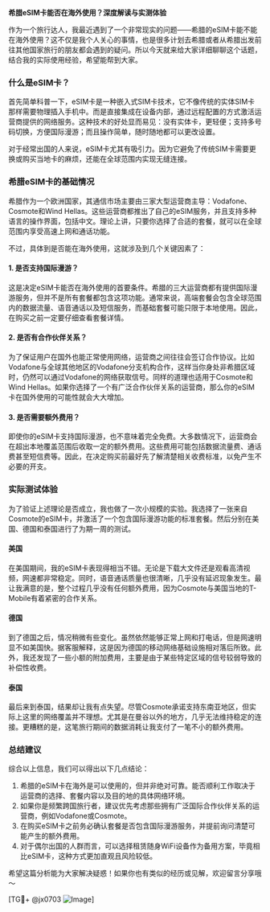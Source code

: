 **希腊eSIM卡能否在海外使用？深度解读与实测体验**

作为一个旅行达人，我最近遇到了一个非常现实的问题——希腊的eSIM卡能不能在海外使用？这不仅是我个人关心的事情，也是很多计划去希腊或者从希腊出发前往其他国家旅行的朋友都会遇到的疑问。所以今天就来给大家详细聊聊这个话题，结合我的实际使用经验，希望能帮到大家。

### 什么是eSIM卡？

首先简单科普一下，eSIM卡是一种嵌入式SIM卡技术，它不像传统的实体SIM卡那样需要物理插入手机中。而是直接集成在设备内部，通过远程配置的方式激活运营商提供的网络服务。这种技术的好处显而易见：没有实体卡，更轻便；支持多号码切换，方便国际漫游；而且操作简单，随时随地都可以更改设置。

对于经常出国的人来说，eSIM卡尤其有吸引力。因为它避免了传统SIM卡需要更换或购买当地卡的麻烦，还能在全球范围内实现无缝连接。

### 希腊eSIM卡的基础情况

希腊作为一个欧洲国家，其通信市场主要由三家大型运营商主导：Vodafone、Cosmote和Wind Hellas。这些运营商都推出了自己的eSIM服务，并且支持多种语言的操作界面，包括中文。理论上讲，只要你选择了合适的套餐，就可以在全球范围内享受高速上网和通话功能。

不过，具体到是否能在海外使用，这就涉及到几个关键因素了：

#### 1. 是否支持国际漫游？
这是决定eSIM卡能否在海外使用的首要条件。希腊的三大运营商都有提供国际漫游服务，但并不是所有套餐都包含这项功能。通常来说，高端套餐会包含全球范围内的数据流量、语音通话以及短信服务，而基础套餐可能只限于本地使用。因此，在购买之前一定要仔细查看套餐详情。

#### 2. 是否有合作伙伴关系？
为了保证用户在国外也能正常使用网络，运营商之间往往会签订合作协议。比如Vodafone与全球其他地区的Vodafone分支机构合作，这样当你身处非希腊区域时，仍然可以通过Vodafone的网络获取信号。同样的道理也适用于Cosmote和Wind Hellas。如果你选择了一个有广泛合作伙伴关系的运营商，那么你的eSIM卡在国外使用的可能性就会大大增加。

#### 3. 是否需要额外费用？
即使你的eSIM卡支持国际漫游，也不意味着完全免费。大多数情况下，运营商会在超出本地覆盖范围后收取一定的额外费用。这些费用可能包括数据流量费、通话费甚至短信费等。因此，在决定购买前最好先了解清楚相关收费标准，以免产生不必要的开支。

### 实际测试体验

为了验证上述理论是否成立，我也做了一次小规模的实验。我选择了一张来自Cosmote的eSIM卡，并激活了一个包含国际漫游功能的标准套餐。然后分别在美国、德国和泰国进行了为期一周的测试。

#### 美国
在美国期间，我的eSIM卡表现得相当不错。无论是下载大文件还是观看高清视频，网速都非常稳定。同时，语音通话质量也很清晰，几乎没有延迟现象发生。最让我满意的是，整个过程几乎没有任何额外费用，因为Cosmote与美国当地的T-Mobile有着紧密的合作关系。

#### 德国
到了德国之后，情况稍微有些变化。虽然依然能够正常上网和打电话，但是网速明显不如美国快。据客服解释，这是因为德国的移动网络基础设施相对落后所致。此外，我还发现了一些小额的附加费用，主要是由于某些特定区域的信号较弱导致的补偿性收费。

#### 泰国
最后来到泰国，结果却让我有点失望。尽管Cosmote承诺支持东南亚地区，但实际上这里的网络覆盖并不理想。尤其是在曼谷以外的地方，几乎无法维持稳定的连接。更糟糕的是，这笔旅行期间的数据消耗让我支付了一笔不小的额外费用。

### 总结建议

综合以上信息，我们可以得出以下几点结论：

1. 希腊的eSIM卡在海外是可以使用的，但并非绝对可靠。能否顺利工作取决于运营商的选择、套餐内容以及目的地的具体网络环境。
2. 如果你是频繁跨国旅行者，建议优先考虑那些拥有广泛国际合作伙伴关系的运营商，例如Vodafone或Cosmote。
3. 在购买eSIM卡之前务必确认套餐是否包含国际漫游服务，并提前询问清楚可能产生的额外费用。
4. 对于偶尔出国的人群而言，可以选择租赁随身WiFi设备作为备用方案，毕竟相比eSIM卡，这种方式更加直观且风险较低。

希望这篇分析能为大家解决疑惑！如果你也有类似的经历或见解，欢迎留言分享哦～

[TG💪+ @jx0703 ![Image](https://github.com/user-attachments/assets/dbca1d08-cadb-493c-b0ec-ad6f7a83f270)]